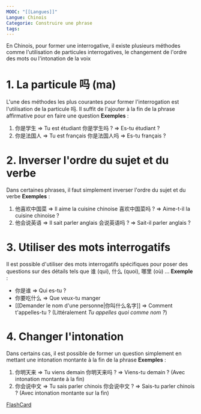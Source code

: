 ```yaml
---
MOOC: "[[Langues]]"
Langue: Chinois
Categorie: Construire une phrase
tags:
---
```

En Chinois, pour former une interrogative, il existe plusieurs méthodes comme l'utilisation de particules interrogatives, le changement de l'ordre des mots ou l'intonation de la voix

# 1. La particule 吗 (ma)
L'une des méthodes les plus courantes pour former l'interrogation est l'utilisation de la particule 吗. Il suffit de l'ajouter à la fin de la phrase affirmative pour en faire une question
**Exemples** :
1. 你是学生 ⇒ Tu est étudiant
   你是学生吗 ? ⇒ Es-tu étudiant ?
2.  你是法国人 ⇒ Tu est français
    你是法国人吗 ⇒ Es-tu français ?

# 2. Inverser l'ordre du sujet et du verbe
Dans certaines phrases, il faut simplement inverser l'ordre du sujet et du verbe
**Exemples** :
1. 他喜欢中国菜 ⇒ Il aime la cuisine chinoise
   喜欢中国菜吗 ? ⇒ Aime-t-il la cuisine chinoise ?
2. 他会说英语  ⇒ Il sait parler anglais
   会说英语吗 ? ⇒ Sait-il parler anglais ?

# 3. Utiliser des mots interrogatifs
Il est possible d'utiliser des mots interrogatifs spécifiques  pour poser des questions sur des détails tels que 谁 (qui), 什么 (quoi), 哪里 (où) ...
**Exemple** :
- 你是谁 ⇒ Qui es-tu ?
- 你要吃什么 ⇒ Que veux-tu manger
- [[Demander le nom d'une personne|你叫什么名字]] ⇒ Comment t'appelles-tu ? (Littéralement *Tu appelles quoi comme nom ?*)

# 4. Changer l'intonation
Dans certains cas, il est possible de former un question simplement en mettant une intonation montante à la fin de la phrase
**Exemples** :
1. 你明天来 ⇒ Tu viens demain
   你明天来吗 ? ⇒ Viens-tu demain ? (Avec intonation montante à la fin)
2. 你会说中文 ⇒ Tu sais parler chinois
   你会说中文 ? ⇒ Sais-tu parler chinois ? (Avec intonation montante sur la fin)



[FlashCard](https://quizlet.com/fr/876813907/chinois-les-mots-interrogatifs-flash-cards/?funnelUUID=a22176d3-d78c-4263-bc82-67bb61fd2d9a)
